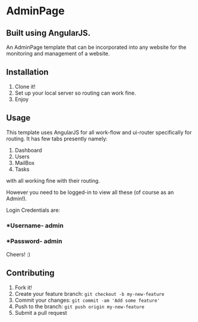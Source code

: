 # AdminPage
## Built using AngularJS.
An AdminPage template that can be incorporated into any website for the monitoring and management of a website.


## Installation
1. Clone it!
2. Set up your local server so routing can work fine.
3. Enjoy


## Usage
This template uses AngularJS for all work-flow and ui-router specifically for routing.
It has few tabs presently namely:
1. Dashboard
2. Users
3. MailBox
4. Tasks

with all working fine with their routing.

However you need to be logged-in to view all these (of course as an Admin!).

Login Credentials are:

### *Username- admin 

### *Password- admin

Cheers!  :)


## Contributing
1. Fork it!
2. Create your feature branch: `git checkout -b my-new-feature`
3. Commit your changes: `git commit -am 'Add some feature'`
4. Push to the branch: `git push origin my-new-feature`
5. Submit a pull request
